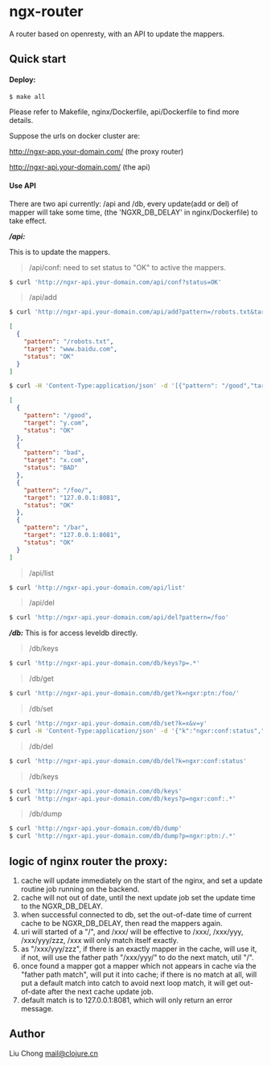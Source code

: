 # ngx-router

A router based on openresty, with an API to update the mappers.

## Quick start

#### Deploy:

``` bash
$ make all
```

Please refer to Makefile, nginx/Dockerfile, api/Dockerfile to find more details.

Suppose the urls on docker cluster are:

http://ngxr-app.your-domain.com/ (the proxy router)

http://ngxr-api.your-domain.com/ (the api)

#### Use API

There are two api currently: /api and /db,
every update(add or del) of mapper will take some time,
(the 'NGXR_DB_DELAY' in nginx/Dockerfile) to take effect.


***/api:***

This is to update the mappers.

> /api/conf: need to set status to "OK" to active the mappers.

``` bash
$ curl 'http://ngxr-api.your-domain.com/api/conf?status=OK'
```

> /api/add

``` bash
$ curl 'http://ngxr-api.your-domain.com/api/add?pattern=/robots.txt&target=www.baidu.com'

```

``` json
[
  {
    "pattern": "/robots.txt",
    "target": "www.baidu.com",
    "status": "OK"
  }
]

```

``` bash
$ curl -H 'Content-Type:application/json' -d '[{"pattern": "/good","target": "y.com"},{"pattern": "bad","target": "x.com"},{"pattern": "/foo/","target": "127.0.0.1:8081"},{"pattern": "/bar","target": "127.0.0.1:8081"}]'  'http://ngxr-api.your-domain.com/api/add'

```

``` json
[
  {
    "pattern": "/good",
    "target": "y.com",
    "status": "OK"
  },
  {
    "pattern": "bad",
    "target": "x.com",
    "status": "BAD"
  },
  {
    "pattern": "/foo/",
    "target": "127.0.0.1:8081",
    "status": "OK"
  },
  {
    "pattern": "/bar",
    "target": "127.0.0.1:8081",
    "status": "OK"
  }
]
```

> /api/list

``` bash
$ curl 'http://ngxr-api.your-domain.com/api/list'
```

> /api/del

``` bash
$ curl 'http://ngxr-api.your-domain.com/api/del?pattern=/foo'
```

***/db:***
This is for access leveldb directly.

> /db/keys

``` bash
$ curl 'http://ngxr-api.your-domain.com/db/keys?p=.*'
```


> /db/get

``` bash
$ curl 'http://ngxr-api.your-domain.com/db/get?k=ngxr:ptn:/foo/'
```

> /db/set

``` bash
$ curl 'http://ngxr-api.your-domain.com/db/set?k=x&v=y'
$ curl -H 'Content-Type:application/json' -d '{"k":"ngxr:conf:status","v":"OK"}' 'http://ngxr-api.your-domain.com/db/set'
```

> /db/del

``` bash
$ curl 'http://ngxr-api.your-domain.com/db/del?k=ngxr:conf:status'
```

> /db/keys

``` bash
$ curl 'http://ngxr-api.your-domain.com/db/keys'
$ curl 'http://ngxr-api.your-domain.com/db/keys?p=ngxr:conf:.*'
```

> /db/dump

``` bash
$ curl 'http://ngxr-api.your-domain.com/db/dump'
$ curl 'http://ngxr-api.your-domain.com/db/dump?p=ngxr:ptn:/.*'
```

## logic of nginx router the proxy:

1. cache will update immediately on the start of the nginx, and set a update routine job running on the backend.
2. cache will not out of date, until the next update job set the update time to the NGXR_DB_DELAY.
3. when successful connected to db, set the out-of-date time of current cache to be NGXR_DB_DELAY, then read the mappers again.
4. uri will started of a "/", and /xxx/ will be effective to /xxx/, /xxx/yyy, /xxx/yyy/zzz, /xxx will only match itself exactly.
5. as "/xxx/yyy/zzz", if there is an exactly mapper in the cache, will use it, if not, will use the father path "/xxx/yyy/" to do the next match, util "/".
6. once found a mapper got a mapper which not appears in cache via the "father path match", will put it into cache; if there is no match at all, will put a default match into catch to avoid next loop match, it will get out-of-date after the next cache update job.
7. default match is to 127.0.0.1:8081, which will only return an error message.

## Author

Liu Chong <mail@clojure.cn>
